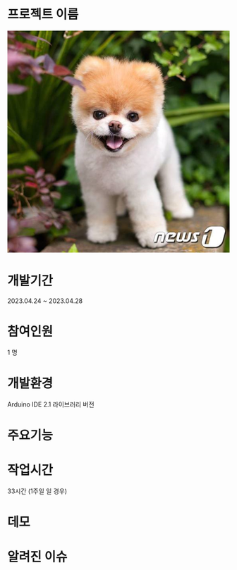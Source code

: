 # 프로젝트 이름
 <img src="puppy.png">
 
# 개발기간
2023.04.24 ~ 2023.04.28
# 참여인원
1 명
# 개발환경
Arduino IDE 2.1
라이브러리 버전 
# 주요기능 

# 작업시간 
33시간 (1주일 일 경우)

# 데모 

# 알려진 이슈 
